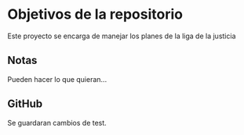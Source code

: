 # Objetivos de la repositorio

Este proyecto se encarga de manejar los planes de la liga de la justicia


## Notas
Pueden hacer lo que quieran...

## GitHub
Se guardaran cambios de test.
